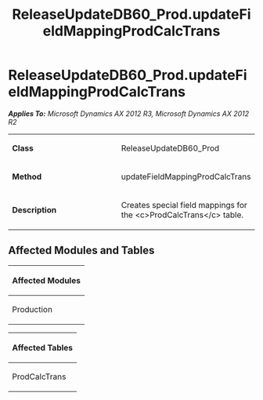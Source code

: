 ﻿---
title: ReleaseUpdateDB60_Prod.updateFieldMappingProdCalcTrans
TOCTitle: ReleaseUpdateDB60_Prod.updateFieldMappingProdCalcTrans
ms:assetid: d043515d-db15-7155-0b2a-007109d5a5c3
ms:mtpsurl: https://msdn.microsoft.com/en-us/library/JJ686896(v=AX.60)
ms:contentKeyID: 49711346
ms.date: 05/18/2015
mtps_version: v=AX.60
---

# ReleaseUpdateDB60\_Prod.updateFieldMappingProdCalcTrans 


_**Applies To:** Microsoft Dynamics AX 2012 R3, Microsoft Dynamics AX 2012 R2_

<table>
<colgroup>
<col style="width: 50%" />
<col style="width: 50%" />
</colgroup>
<tbody>
<tr class="odd">
<td><p><strong>Class</strong></p></td>
<td><p>ReleaseUpdateDB60_Prod</p></td>
</tr>
<tr class="even">
<td><p><strong>Method</strong></p></td>
<td><p>updateFieldMappingProdCalcTrans</p></td>
</tr>
<tr class="odd">
<td><p><strong>Description</strong></p></td>
<td><p>Creates special field mappings for the &lt;c&gt;ProdCalcTrans&lt;/c&gt; table.</p></td>
</tr>
</tbody>
</table>


## Affected Modules and Tables

<table>
<colgroup>
<col style="width: 100%" />
</colgroup>
<thead>
<tr class="header">
<th><p>Affected Modules</p></th>
</tr>
</thead>
<tbody>
<tr class="odd">
<td><p>Production</p></td>
</tr>
</tbody>
</table>


<table>
<colgroup>
<col style="width: 100%" />
</colgroup>
<thead>
<tr class="header">
<th><p>Affected Tables</p></th>
</tr>
</thead>
<tbody>
<tr class="odd">
<td><p>ProdCalcTrans</p></td>
</tr>
</tbody>
</table>

  


